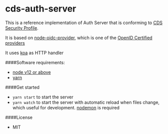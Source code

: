 # cds-auth-server

This is a reference implementation of Auth Server that is conforming to [CDS Security Profile](https://consumerdatastandardsaustralia.github.io/standards/#security-profile).

It is based on [node-oidc-provider](https://github.com/panva/node-oidc-provider), which is one of the [OpenID Certified providers](https://openid.net/developers/certified/)

It uses [koa](https://koajs.com/) as HTTP handler

####Software requirements:

* [node v12 or above](https://nodejs.org/en/)
* [yarn](https://yarnpkg.com/en/)

####Get started

* `yarn start` to start the server
* `yarn watch` to start the server with automatic reload when files change,
   which useful for development. [nodemon](https://www.npmjs.com/package/nodemon) is required

####License

* MIT


